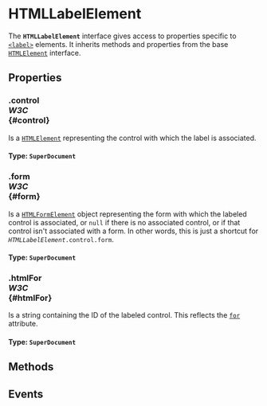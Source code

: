 # HTMLLabelElement

<div class='overview'>The <strong><code>HTMLLabelElement</code></strong> interface gives access to properties specific to <a href="/en-US/docs/Web/HTML/Element/label" title="The HTML <label> element represents a caption for an item in a user interface."><code>&lt;label&gt;</code></a> elements. It inherits methods and properties from the base <a href="/en-US/docs/Web/API/HTMLElement" title="The HTMLElement interface represents any HTML element. Some elements directly implement this interface, while others implement it via an interface that inherits it."><code>HTMLElement</code></a> interface.</div>

## Properties

### .control <div class="specs"><i>W3C</i></div> {#control}

Is a <a href="/en-US/docs/Web/API/HTMLElement" title="The HTMLElement interface represents any HTML element. Some elements directly implement this interface, while others implement it via an interface that inherits it."><code>HTMLElement</code></a> representing&nbsp;the control with which the label is associated.

#### **Type**: `SuperDocument`

### .form <div class="specs"><i>W3C</i></div> {#form}

Is a <a href="/en-US/docs/Web/API/HTMLFormElement" title="The HTMLFormElement interface represents a <form> element in the DOM; it allows access to and in some cases modification of aspects of the form, as well as access to its component elements."><code>HTMLFormElement</code></a> object representing the form with which the labeled control is associated, or <code>null</code> if there is no associated control, or if that control isn't associated with a form. In other words, this is just a shortcut for <code><em>HTMLLabelElement</em>.control.form</code>.

#### **Type**: `SuperDocument`

### .htmlFor <div class="specs"><i>W3C</i></div> {#htmlFor}

Is a string containing the ID of the labeled control. This reflects the <code><a href="/en-US/docs/Web/HTML/Element/label#attr-for">for</a></code> attribute.

#### **Type**: `SuperDocument`

## Methods

## Events
